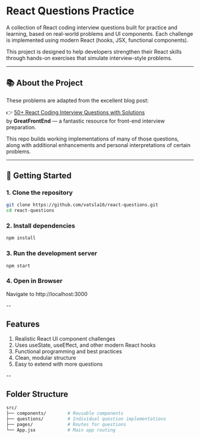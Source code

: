 # React Questions Practice

A collection of React coding interview questions built for practice and learning, based on real-world problems and UI components. Each challenge is implemented using modern React (hooks, JSX, functional components).

This project is designed to help developers strengthen their React skills through hands-on exercises that simulate interview-style problems.

---

## 📚 About the Project

These problems are adapted from the excellent blog post:

👉 [50+ React Coding Interview Questions with Solutions](https://www.greatfrontend.com/blog/practice-50-react-coding-interview-questions-with-solutions)  
by **GreatFrontEnd** — a fantastic resource for front-end interview preparation.

This repo builds working implementations of many of those questions, along with additional enhancements and personal interpretations of certain problems.

---

## 🚀 Getting Started

### 1. Clone the repository

```bash
git clone https://github.com/vatsla16/react-questions.git
cd react-questions
```

### 2. Install dependencies

```bash
npm install
```

### 3. Run the development server

```bash
npm start
```

### 4. Open in Browser
Navigate to http://localhost:3000

--

## Features

1. Realistic React UI component challenges
2. Uses useState, useEffect, and other modern React hooks
3. Functional programming and best practices
4. Clean, modular structure
5. Easy to extend with more questions

--

## Folder Structure

```bash
src/
├── components/        # Reusable components
├── questions/         # Individual question implementations
├── pages/             # Routes for questions
└── App.jsx            # Main app routing
```
